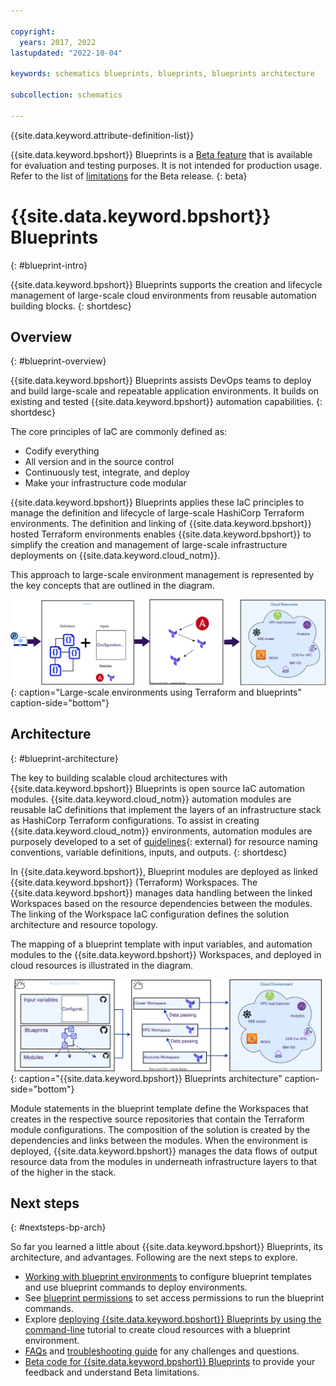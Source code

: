 ```yaml
---

copyright:
  years: 2017, 2022
lastupdated: "2022-10-04"

keywords: schematics blueprints, blueprints, blueprints architecture

subcollection: schematics

---
```


{{site.data.keyword.attribute-definition-list}}

{{site.data.keyword.bpshort}} Blueprints is a [Beta feature](/docs/schematics?topic=schematics-bp-beta-limitations) that is available for evaluation and testing purposes. It is not intended for production usage. Refer to the list of [limitations](/docs/schematics?topic=schematics-bp-beta-limitations) for the Beta release.
{: beta}

# {{site.data.keyword.bpshort}} Blueprints
{: #blueprint-intro}

{{site.data.keyword.bpshort}} Blueprints supports the creation and lifecycle management of large-scale cloud environments from reusable automation building blocks. 
{: shortdesc} 

## Overview
{: #blueprint-overview}

{{site.data.keyword.bpshort}} Blueprints assists DevOps teams to deploy and build large-scale and repeatable application environments. It builds on existing and tested {{site.data.keyword.bpshort}} automation capabilities. 
{: shortdesc} 

The core principles of IaC are commonly defined as:
- Codify everything
- All version and in the source control
- Continuously test, integrate, and deploy
- Make your infrastructure code modular

{{site.data.keyword.bpshort}} Blueprints applies these IaC principles to manage the definition and lifecycle of large-scale HashiCorp Terraform environments. The definition and linking of {{site.data.keyword.bpshort}} hosted Terraform environments enables {{site.data.keyword.bpshort}} to simplify the creation and management of large-scale infrastructure deployments on {{site.data.keyword.cloud_notm}}. 

This approach to large-scale environment management is represented by the key concepts that are outlined in the diagram.

![Large-scale environments by using Terraform and blueprints](images/bp-largescale-env.svg){: caption="Large-scale environments using Terraform and blueprints" caption-side="bottom"}

## Architecture
{: #blueprint-architecture}

The key to building scalable cloud architectures with {{site.data.keyword.bpshort}} Blueprints is open source IaC automation modules. {{site.data.keyword.cloud_notm}} automation modules are reusable IaC definitions that implement the layers of an infrastructure stack as HashiCorp Terraform configurations. To assist in creating {{site.data.keyword.cloud_notm}} environments, automation modules are purposely developed to a set of [guidelines](https://github.com/terraform-ibm-modules/getting-started/blob/master/README.md){: external} for resource naming conventions, variable definitions, inputs, and outputs.
{: shortdesc} 

In {{site.data.keyword.bpshort}}, Blueprint modules are deployed as linked {{site.data.keyword.bpshort}} (Terraform) Workspaces. The {{site.data.keyword.bpshort}} manages data handling between the linked Workspaces based on the resource dependencies between the modules. The linking of the Workspace IaC configuration defines the solution architecture and resource topology.  

The mapping of a blueprint template with input variables, and automation modules to the {{site.data.keyword.bpshort}} Workspaces, and deployed in cloud resources is illustrated in the diagram. 

![{{site.data.keyword.bpshort}} Blueprints architecture](images/bp-architecture.svg){: caption="{{site.data.keyword.bpshort}} Blueprints architecture" caption-side="bottom"}

Module statements in the blueprint template define the Workspaces that creates in the respective source repositories that contain the Terraform module configurations. The composition of the solution is created by the dependencies and links between the modules. When the environment is deployed, {{site.data.keyword.bpshort}} manages the data flows of output resource data from the modules in underneath infrastructure layers to that of the higher in the stack.

## Next steps
{: #nextsteps-bp-arch}

So far you learned a little about {{site.data.keyword.bpshort}} Blueprints, its architecture, and advantages. Following are the next steps to explore.

- [Working with blueprint environments](/docs/schematics?topic=workingwithblueprints) to configure blueprint templates and use blueprint commands to deploy environments.
- See [blueprint permissions](/docs/schematics?topic=schematics-access#blueprint-permissions) to set access permissions to run the blueprint commands.
- Explore [deploying {{site.data.keyword.bpshort}} Blueprints by using the command-line](/docs/schematics?topic=schematics-deploy-schematics-blueprint-cli) tutorial to create cloud resources with a blueprint environment.
- [FAQs](/docs/schematics?topic=schematics-blueprints-faq) and [troubleshooting guide](/docs/schematics?topic=schematics-bp-create-fails) for any challenges and questions.
- [Beta code for {{site.data.keyword.bpshort}} Blueprints](/docs/schematics?topic=schematics-bp-beta-limitations) to provide your feedback and understand Beta limitations.
